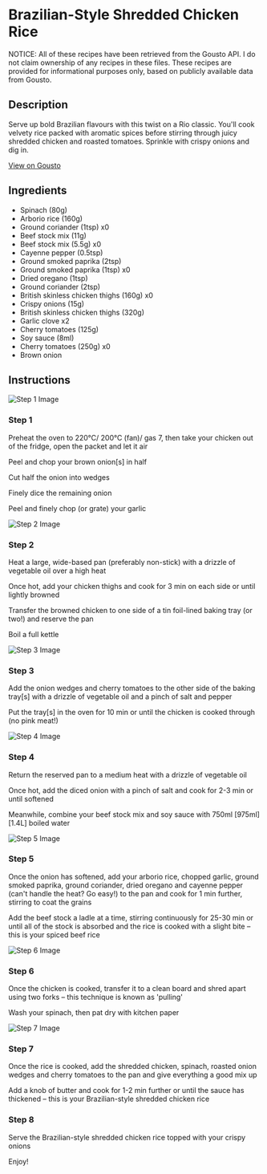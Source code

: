 # Brazilian-Style Shredded Chicken Rice

NOTICE: All of these recipes have been retrieved from the Gousto API. I do not claim ownership of any recipes in these files. These recipes are provided for informational purposes only, based on publicly available data from Gousto.

## Description

Serve up bold Brazilian flavours with this twist on a Rio classic. You'll cook velvety rice packed with aromatic spices before stirring through juicy shredded chicken and roasted tomatoes. Sprinkle with crispy onions and dig in. 

[View on Gousto](https://www.gousto.co.uk/recipes/cookbook/brazilian-inspired-shredded-chicken-rice)

## Ingredients

- Spinach (80g)
- Arborio rice (160g)
- Ground coriander (1tsp) x0
- Beef stock mix (11g)
- Beef stock mix (5.5g) x0
- Cayenne pepper (0.5tsp)
- Ground smoked paprika (2tsp)
- Ground smoked paprika (1tsp) x0
- Dried oregano (1tsp)
- Ground coriander (2tsp)
- British skinless chicken thighs (160g) x0
- Crispy onions (15g)
- British skinless chicken thighs (320g)
- Garlic clove x2
- Cherry tomatoes (125g)
- Soy sauce (8ml)
- Cherry tomatoes (250g) x0
- Brown onion

## Instructions

![Step 1 Image](https://production-media.gousto.co.uk/cms/recipe-step-image/step-1-copy-1666005890479-x200.jpg)

### Step 1

Preheat the oven to 220°C/ 200°C (fan)/ gas 7, then take your chicken out of the fridge, open the packet and let it air

Peel and chop your brown onion[s] in half

Cut half the onion into wedges

Finely dice the remaining onion

Peel and finely chop (or grate) your garlic

![Step 2 Image](https://production-media.gousto.co.uk/cms/recipe-step-image/step-2-1666005900400-x200.jpg)

### Step 2

Heat a large, wide-based pan (preferably non-stick) with a drizzle of vegetable oil over a high heat

Once hot, add your chicken thighs and cook for 3 min on each side or until lightly browned

Transfer the browned chicken to one side of a tin foil-lined baking tray (or two!) and reserve the pan

Boil a full kettle

![Step 3 Image](https://production-media.gousto.co.uk/cms/recipe-step-image/step-3-1666005905327-x200.jpg)

### Step 3

Add the onion wedges and cherry tomatoes to the other side of the baking tray[s] with a drizzle of vegetable oil and a pinch of salt and pepper

Put the tray[s] in the oven for 10 min or until the chicken is cooked through (no pink meat!)

![Step 4 Image](https://production-media.gousto.co.uk/cms/recipe-step-image/step-4-1666005908434-x200.jpg)

### Step 4

Return the reserved pan to a medium heat with a drizzle of vegetable oil

Once hot, add the diced onion with a pinch of salt and cook for 2-3 min or until softened

Meanwhile, combine your beef stock mix and soy sauce with 750ml <span class="text-purple">[975ml]</span> <span class="text-danger">[1.4L]</span> boiled water

![Step 5 Image](https://production-media.gousto.co.uk/cms/recipe-step-image/step-5-1666005940850-x200.jpg)

### Step 5

Once the onion has softened, add your arborio rice, chopped garlic, ground smoked paprika, ground coriander, dried oregano and cayenne pepper (can't handle the heat? Go easy!) to the pan and cook for 1 min further, stirring to coat the grains

Add the beef stock a ladle at a time, stirring continuously for 25-30 min or until all of the stock is absorbed and the rice is cooked with a slight bite – this is your spiced beef rice

![Step 6 Image](https://production-media.gousto.co.uk/cms/recipe-step-image/step-6-1666005943752-x200.jpg)

### Step 6

Once the chicken is cooked, transfer it to a clean board and shred apart using two forks – this technique is known as 'pulling'

Wash your spinach, then pat dry with kitchen paper

![Step 7 Image](https://production-media.gousto.co.uk/cms/recipe-step-image/step-7-1666005917947-x200.jpg)

### Step 7

Once the rice is cooked, add the shredded chicken, spinach, roasted onion wedges and cherry tomatoes to the pan and give everything a good mix up

Add a knob of butter and cook for 1-2 min further or until the sauce has thickened – this is your Brazilian-style shredded chicken rice

### Step 8

Serve the Brazilian-style shredded chicken rice topped with your crispy onions

Enjoy!

